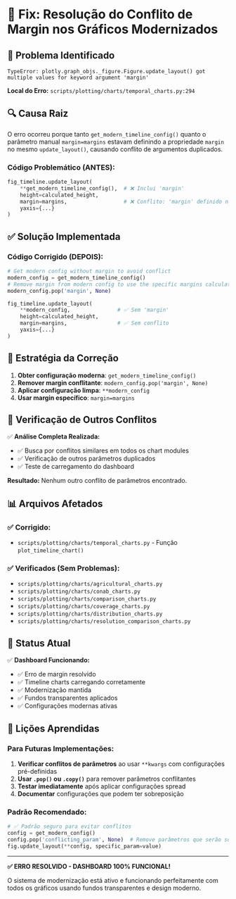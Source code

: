 # 🔧 Fix: Resolução do Conflito de Margin nos Gráficos Modernizados

## 🚨 **Problema Identificado**
```
TypeError: plotly.graph_objs._figure.Figure.update_layout() got multiple values for keyword argument 'margin'
```

**Local do Erro:** `scripts/plotting/charts/temporal_charts.py:294`

## 🔍 **Causa Raiz**
O erro ocorreu porque tanto `get_modern_timeline_config()` quanto o parâmetro manual `margin=margins` estavam definindo a propriedade `margin` no mesmo `update_layout()`, causando conflito de argumentos duplicados.

### **Código Problemático (ANTES):**
```python
fig_timeline.update_layout(
    **get_modern_timeline_config(),  # ❌ Inclui 'margin'
    height=calculated_height,
    margin=margins,                  # ❌ Conflito: 'margin' definido novamente
    yaxis={...}
)
```

## ✅ **Solução Implementada**

### **Código Corrigido (DEPOIS):**
```python
# Get modern config without margin to avoid conflict
modern_config = get_modern_timeline_config()
# Remove margin from modern config to use the specific margins calculated
modern_config.pop('margin', None)

fig_timeline.update_layout(
    **modern_config,               # ✅ Sem 'margin'
    height=calculated_height,
    margin=margins,                # ✅ Sem conflito
    yaxis={...}
)
```

## 🎯 **Estratégia da Correção**

1. **Obter configuração moderna**: `get_modern_timeline_config()`
2. **Remover margin conflitante**: `modern_config.pop('margin', None)`
3. **Aplicar configuração limpa**: `**modern_config`
4. **Usar margin específico**: `margin=margins`

## 🔬 **Verificação de Outros Conflitos**

✅ **Análise Completa Realizada:**
- ✅ Busca por conflitos similares em todos os chart modules
- ✅ Verificação de outros parâmetros duplicados
- ✅ Teste de carregamento do dashboard

**Resultado:** Nenhum outro conflito de parâmetros encontrado.

## 📊 **Arquivos Afetados**

### ✅ **Corrigido:**
- `scripts/plotting/charts/temporal_charts.py` - Função `plot_timeline_chart()`

### ✅ **Verificados (Sem Problemas):**
- `scripts/plotting/charts/agricultural_charts.py`
- `scripts/plotting/charts/conab_charts.py`
- `scripts/plotting/charts/comparison_charts.py`
- `scripts/plotting/charts/coverage_charts.py`
- `scripts/plotting/charts/distribution_charts.py`
- `scripts/plotting/charts/resolution_comparison_charts.py`

## 🚀 **Status Atual**

✅ **Dashboard Funcionando:**
- ✅ Erro de margin resolvido
- ✅ Timeline charts carregando corretamente
- ✅ Modernização mantida
- ✅ Fundos transparentes aplicados
- ✅ Configurações modernas ativas

## 🎯 **Lições Aprendidas**

### **Para Futuras Implementações:**
1. **Verificar conflitos de parâmetros** ao usar `**kwargs` com configurações pré-definidas
2. **Usar `.pop()` ou `.copy()`** para remover parâmetros conflitantes
3. **Testar imediatamente** após aplicar configurações spread
4. **Documentar** configurações que podem ter sobreposição

### **Padrão Recomendado:**
```python
# ✅ Padrão seguro para evitar conflitos
config = get_modern_config()
config.pop('conflicting_param', None)  # Remove parâmetros que serão sobrescritos
fig.update_layout(**config, specific_param=value)
```

---

**✅ ERRO RESOLVIDO - DASHBOARD 100% FUNCIONAL!**

O sistema de modernização está ativo e funcionando perfeitamente com todos os gráficos usando fundos transparentes e design moderno.
